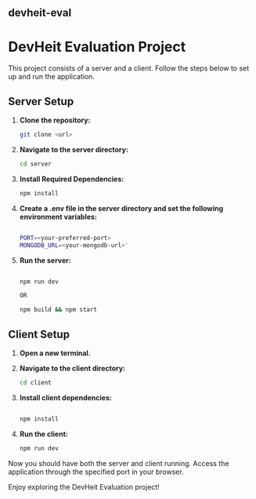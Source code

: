 ## devheit-eval

# DevHeit Evaluation Project

This project consists of a server and a client. Follow the steps below to set up and run the application.

## Server Setup

1. **Clone the repository:**
   ```bash
   git clone <url>

2. **Navigate to the server directory:**
   ```bash
   cd server

4. **Install Required Dependencies:**
   ```bash
   npm install

5. **Create a .env file in the server directory and set the following environment variables:**
   ```bash

   PORT=<your-preferred-port>
   MONGODB_URL=<your-mongodb-url>'

4. **Run the server:**
   ```bash

   npm run dev

   OR

   npm build && npm start


## Client Setup

1. **Open a new terminal.**

2. **Navigate to the client directory:**
   ```bash
   cd client

3. **Install client dependencies:**
   ```bash

   npm install

4. **Run the client:**
   ```bash
   npm run dev

Now you should have both the server and client running. Access the application through the specified port in your browser.

Enjoy exploring the DevHeit Evaluation project!
